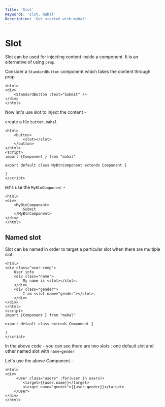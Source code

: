 ```yaml
---
Title: 'Slot'
Keywords: 'slot, mahal'
Description: 'Get started with mahal'
---
```


# Slot

Slot can be used for injecting content inside a component. It is an alternative of using `prop`.

Consider a `StandardButton` component which takes the content through prop

```
<html>
<div>
    <StandardButton :text="Submit" />
</div>
</html>
```

Now let's use slot to inject the content -

create a file `button.mahal`

```
<html>
    <button>
        <slot></slot>
    </button>
</html>
<script>
import {Component } from "mahal"

export default class MyBtnComponent extends Component {

}
</script>
```

let's use the `MyBtnComponent` - 

```
<html>
<div>
    <MyBtnComponent>
        Submit
    </MyBtnComponent>
</div>
</html>
```

## Named slot

Slot can be named in order to target a particular slot when there are multiple slot.

```
<html>
<div class="user-comp">
    User info
    <div class="name">
        My name is <slot></slot>.
    </div>
    <div class="gender">
        I am <slot name="gender"></slot>.
    </div>
</div>
</html>
<script>
import {Component } from "mahal"

export default class extends Component {

}
</script>
```

In the above code - you can see there are two slots : one default slot and other named slot with `name=gender`

Let's use the above Component -

```
<html>
<div>
     <User class="users" :for(user in users)>
        <target>{{user.name}}</target>
        <target name="gender">{{user.gender}}</target>
    </User>
</div>
</html>
```